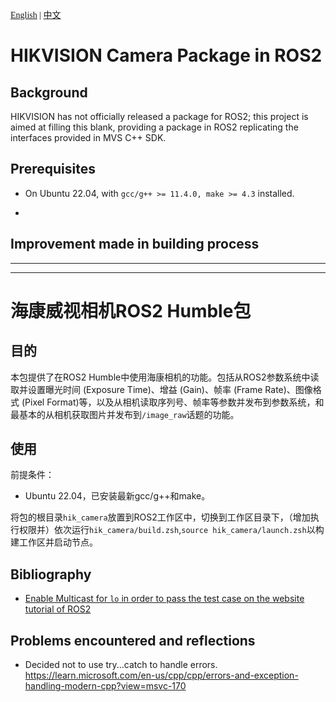 <font face="STCAIYUN">[English](#en) | [中文](#zh)</font>

<a id="en"></a>

# HIKVISION Camera Package in ROS2

## Background

HIKVISION has not officially released a package for ROS2; this project is aimed at filling this blank, providing a package in ROS2 replicating the interfaces provided in MVS C++ SDK.

## Prerequisites

- On Ubuntu 22.04, with `gcc/g++ >= 11.4.0, make >= 4.3` installed.
<!-- - ROS 2 Humble installed in `/opt` (`/opt/ros/humble`) -->
- 

## Improvement made in building process

<!-- - Removed HIKVISION SDK package from the requirement list and put the SDK include files and libs inside the project, in order to improve the easiness of installing the dependencies. -->

---
---

<a id="zh"></a>

# 海康威视相机ROS2 Humble包

## 目的

本包提供了在ROS2 Humble中使用海康相机的功能。包括从ROS2参数系统中读取并设置曝光时间 (Exposure Time)、增益 (Gain)、帧率 (Frame Rate)、图像格式 (Pixel Format)等，以及从相机读取序列号、帧率等参数并发布到参数系统，和最基本的从相机获取图片并发布到`/image_raw`话题的功能。

## 使用

前提条件：
- Ubuntu 22.04，已安装最新gcc/g++和make。

将包的根目录`hik_camera`放置到ROS2工作区中，切换到工作区目录下，（增加执行权限并）依次运行`hik_camera/build.zsh`,`source hik_camera/launch.zsh`以构建工作区并启动节点。

## Bibliography
- [Enable Multicast for `lo` in order to pass the test case on the website tutorial of ROS2](https://autowarefoundation.github.io/autoware-documentation/main/installation/additional-settings-for-developers/network-configuration/enable-multicast-for-lo/)


## Problems encountered and reflections

- Decided not to use try...catch to handle errors. https://learn.microsoft.com/en-us/cpp/cpp/errors-and-exception-handling-modern-cpp?view=msvc-170